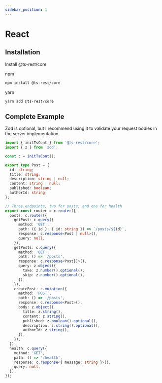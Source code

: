 ```yaml
---
sidebar_position: 1
---
```


# React

## Installation

Install @ts-rest/core

npm

```bash
npm install @ts-rest/core
```

yarn

```bash
yarn add @ts-rest/core
```

## Complete Example

Zod is optional, but I recommend using it to validate your request bodies in the server implementation.

```typescript
import { initTsCont } from '@ts-rest/core';
import { z } from 'zod';

const c = initTsCont();

export type Post = {
  id: string;
  title: string;
  description: string | null;
  content: string | null;
  published: boolean;
  authorId: string;
};

// Three endpoints, two for posts, and one for health
export const router = c.router({
  posts: c.router({
    getPost: c.query({
      method: 'GET',
      path: ({ id }: { id: string }) => `/posts/${id}`,
      response: c.response<Post | null>(),
      query: null,
    }),
    getPosts: c.query({
      method: 'GET',
      path: () => '/posts',
      response: c.response<Post[]>(),
      query: z.object({
        take: z.number().optional(),
        skip: z.number().optional(),
      }),
    }),
    createPost: c.mutation({
      method: 'POST',
      path: () => '/posts',
      response: c.response<Post>(),
      body: z.object({
        title: z.string(),
        content: z.string(),
        published: z.boolean().optional(),
        description: z.string().optional(),
        authorId: z.string(),
      }),
    }),
  }),
  health: c.query({
    method: 'GET',
    path: () => '/health',
    response: c.response<{ message: string }>(),
    query: null,
  }),
});
```
